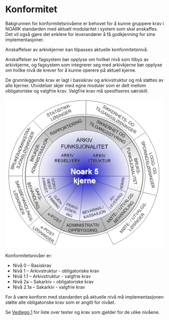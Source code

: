 # Konformitet

Bakgrunnen for konformitetsnivåene er behovet for å kunne gruppere krav
i NOARK standarden med aktuell modularitet i system som skal anskaffes.
Det vil også gjøre det enklere for leverandører å få godkjenning for
sine implementasjoner.

Anskaffelser av arkivkjerner kan tilpasses aktuelle konformitetsnivå.

Anskaffelser av fagsystem bør opplyse om hvilket nivå som tilbys av
arkivkjerne, og fagsystem som integrerer seg med arkivkjerne bør opplyse
om hvilke nivå de krever for å kunne operere på aktuell kjerne.

De grunnleggende krav er lagt i basiskrav og arkivstruktur og må støttes
av alle kjerner. Utvidelser skjer med egne moduler som er delt mellom
obligatoriske og valgfrie krav. Valgfrie krav må spesifiseres
særskilt.

![](./media/logo-noark5-kjerne.png)

Konformitetsnivåer er:

  - Nivå 0 – Basiskrav
  - Nivå 1 – Arkivstruktur - obligatoriske krav
  - Nivå 1.1 – Arkivstruktur - valgfrie krav
  - Nivå 2a – Sakarkiv – obligatoriske krav
  - Nivå 2.1a – Sakarkiv - valgfrie krav

For å være konform med standarden på aktuelle nivå må implementasjonen
støtte alle obligatoriske krav som er angitt for nivået.

Se [Vedlegg 1](vedlegg-1--konformitetskrav) for liste over tester og
krav som gjelder for de ulike nivåene.
